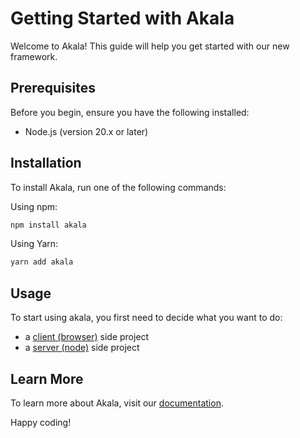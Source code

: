 # Getting Started with Akala

Welcome to Akala! This guide will help you get started with our new framework.

## Prerequisites

Before you begin, ensure you have the following installed:

- Node.js (version 20.x or later)

## Installation

To install Akala, run one of the following commands:

Using npm:

```bash
npm install akala
```

Using Yarn:

```bash
yarn add akala
```

## Usage

To start using akala, you first need to decide what you want to do:

- a [client (browser)](client/getting-started) side project
- a [server (node)](server/getting-started) side project

## Learn More

To learn more about Akala, visit our [documentation](https://akala.js.org/).

Happy coding!

